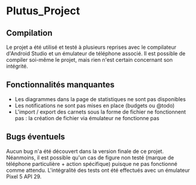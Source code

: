 # Plutus_Project

## Compilation

Le projet a été utilisé et testé à plusieurs reprises avec le compilateur d'Android Studio et un émulateur de téléphone associé.
Il est possible de compiler soi-même le projet, mais rien n'est certain concernant son intégrité.

## Fonctionnalités manquantes

- Les diagrammes dans la page de statistiques ne sont pas disponibles
- Les notifications ne sont pas mises en place (budgets ou @todo)
- L'import / export des carnets sous la forme de fichier ne fonctionnent pas : la création de fichier via émulateur ne fonctionne pas


## Bugs éventuels

Aucun bug n'a été découvert dans la version finale de ce projet. <br>
Néanmoins, il est possible qu'un cas de figure non testé (marque de téléphone particulière + action spécifique) puisque ne pas fonctionné comme attendu.
L'intégralité des tests ont été effectués avec un émulateur Pixel 5 API 29.
